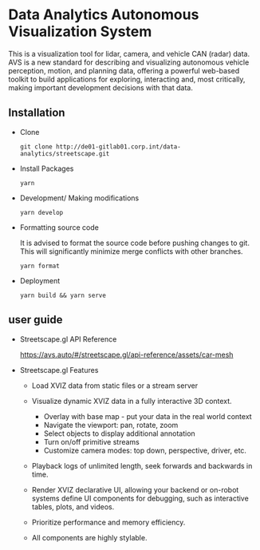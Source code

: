 # Data Analytics Autonomous Visualization System

This is a visualization tool for lidar, camera, and vehicle CAN (radar) data. AVS is a new standard for describing and visualizing autonomous vehicle perception, motion, and planning data, offering a powerful web-based toolkit to build applications for exploring, interacting and, most critically, making important development decisions with that data.

## Installation

* Clone

  `git clone http://de01-gitlab01.corp.int/data-analytics/streetscape.git`

* Install Packages

  `yarn`

* Development/ Making modifications

  `yarn develop`

* Formatting source code

  It is advised to format the source code before pushing changes to git. This will significantly minimize merge conflicts with other branches.

  `yarn format`

* Deployment

  `yarn build && yarn serve`

## user guide

* Streetscape.gl API Reference

  https://avs.auto/#/streetscape.gl/api-reference/assets/car-mesh

* Streetscape.gl Features
  
  - Load XVIZ data from static files or a stream server
  
  - Visualize dynamic XVIZ data in a fully interactive 3D context.

      - Overlay with base map - put your data in the real world context
      - Navigate the viewport: pan, rotate, zoom
      - Select objects to display additional annotation
      - Turn on/off primitive streams
      - Customize camera modes: top down, perspective, driver, etc.
  
  - Playback logs of unlimited length, seek forwards and backwards in time.
  
  - Render XVIZ declarative UI, allowing your backend or on-robot systems define UI components for debugging, such as interactive tables, plots, and videos.

  - Prioritize performance and memory efficiency.
  
  - All components are highly stylable.